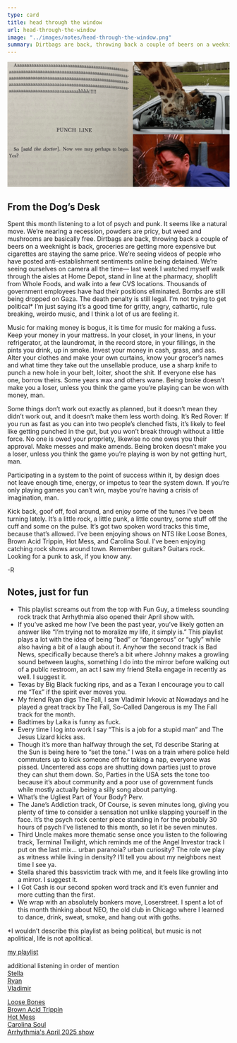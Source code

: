 ```yaml
---
type: card
title: head through the window
url: head-through-the-window
image: "../images/notes/head-through-the-window.png"
summary: Dirtbags are back, throwing back a couple of beers on a weeknight is back, groceries are getting more expensive but cigarettes are staying the same price.
---
```


![](../images/notes/head-through-the-window.png)

## From the Dog’s Desk

Spent this month listening to a lot of psych and punk. It seems like a natural move. We’re nearing a recession, powders are pricy, but weed and mushrooms are basically free. Dirtbags are back, throwing back a couple of beers on a weeknight is back, groceries are getting more expensive but cigarettes are staying the same price. We’re seeing videos of people who have posted anti-establishment sentiments online being detained. We’re seeing ourselves on camera all the time— last week I watched myself walk through the aisles at Home Depot, stand in line at the pharmacy, shoplift from Whole Foods, and walk into a few CVS locations. Thousands of government employees have had their positions eliminated. Bombs are still being dropped on Gaza. The death penalty is still legal. I’m not trying to get political* I’m just saying it’s a good time for gritty, angry, cathartic, rule breaking, weirdo music, and I think a lot of us are feeling it.

Music for making money is bogus, it is time for music for making a fuss. Keep your money in your mattress. In your closet, in your linens, in your refrigerator, at the laundromat, in the record store, in your fillings, in the pints you drink, up in smoke. Invest your money in cash, grass, and ass. Alter your clothes and make your own curtains, know your grocer’s names and what time they take out the unsellable produce, use a sharp knife to punch a new hole in your belt, loiter, shoot the shit. If everyone else has one, borrow theirs. Some years wax and others wane. Being broke doesn’t make you a loser, unless you think the game you’re playing can be won with money, man.

Some things don’t work out exactly as planned, but it doesn’t mean they didn’t work out, and it doesn’t make them less worth doing. It’s Red Rover: If you run as fast as you can into two people’s clenched fists, it’s likely to feel like getting punched in the gut, but you won’t break through without a little force. No one is owed your propriety, likewise no one owes you their approval. Make messes and make amends. Being broken doesn’t make you a loser, unless you think the game you’re playing is won by not getting hurt, man.

Participating in a system to the point of success within it, by design does not leave enough time, energy, or impetus to tear the system down. If you’re only playing games you can’t win, maybe you’re having a crisis of imagination, man.

Kick back, goof off, fool around, and enjoy some of the tunes I’ve been turning lately. It’s a little rock, a little punk, a little country, some stuff off the cuff and some on the pulse. It’s got two spoken word tracks this time, because that’s allowed. I’ve been enjoying shows on NTS like Loose Bones, Brown Acid Trippin, Hot Mess, and Carolina Soul. I’ve been enjoying catching rock shows around town. Remember guitars? Guitars rock. Looking for a punk to ask, if you know any.

-R

## Notes, just for fun

- This playlist screams out from the top with Fun Guy, a timeless sounding rock track that Arrhythmia also opened their April show with.
- If you’ve asked me how I’ve been the past year, you’ve likely gotten an answer like “I’m trying not to moralize my life, it simply is.” This playlist plays a lot with the idea of being “bad” or “dangerous” or “ugly” while also having a bit of a laugh about it. Anyhow the second track is Bad News, specifically because there’s a bit where Johnny makes a growling sound between laughs, something I do into the mirror before walking out of a public restroom, an act I saw my friend Stella engage in recently as well. I suggest it.
- Texas by Big Black fucking rips, and as a Texan I encourage you to call me “Tex” if the spirit ever moves you.
- My friend Ryan digs The Fall, I saw Vladimir Ivkovic at Nowadays and he played a great track by The Fall, So-Called Dangerous is my The Fall track for the month.
- Badtimes by Laika is funny as fuck.
- Every time I log into work I say “This is a job for a stupid man” and The Jesus Lizard kicks ass.
- Though it’s more than halfway through the set, I’d describe Staring at the Sun is being here to “set the tone.” I was on a train where police held commuters up to kick someone off for taking a nap, everyone was pissed. Uncentered ass cops are shutting down parties just to prove they can shut them down. So, Parties in the USA sets the tone too because it’s about community and a poor use of government funds while mostly actually being a silly song about partying.
- What’s the Ugliest Part of Your Body? Perv.
- The Jane’s Addiction track, Of Course, is seven minutes long, giving you plenty of time to consider a sensation not unlike slapping yourself in the face. It’s the psych rock center piece standing in for the probably 30 hours of psych I’ve listened to this month, so let it be seven minutes.
- Third Uncle makes more thematic sense once you listen to the following track, Terminal Twilight, which reminds me of the Angel Investor track I put on the last mix… urban paranoia? urban curiosity? The role we play as witness while living in density? I’ll tell you about my neighbors next time I see ya.
- Stella shared this bassvictim track with me, and it feels like growling into a mirror. I suggest it.
- I Got Cash is our second spoken word track and it’s even funnier and more cutting than the first.
- We wrap with an absolutely bonkers move, Loserstreet. I spent a lot of this month thinking about NEO, the old club in Chicago where I learned to dance, drink, sweat, smoke, and hang out with goths.

*I wouldn’t describe this playlist as being political, but music is not apolitical, life is not apolitical.

[my playlist](https://www.mixcloud.com/recumbentdog/head-through-the-window/)

additional listening in order of mention  
[Stella](https://on.soundcloud.com/Y7vcpTtAfuGbwKXb8)  
[Ryan](https://on.soundcloud.com/t8q3m8eo4dw219Un9)  
[Vladimir](https://on.soundcloud.com/mKzkB8T35r5RrCgLA)

[Loose Bones](https://www.nts.live/shows/loose-bones)  
[Brown Acid Trippin](https://www.nts.live/shows/brown-acid-journey)  
[Hot Mess](https://www.nts.live/shows/hotmess)  
[Carolina Soul](https://www.nts.live/shows/carolinasoul)  
[Arrhythmia's April 2025 show](https://www.nts.live/shows/ARRHYTHMIA/episodes/arrhythmia-1st-april-2025)